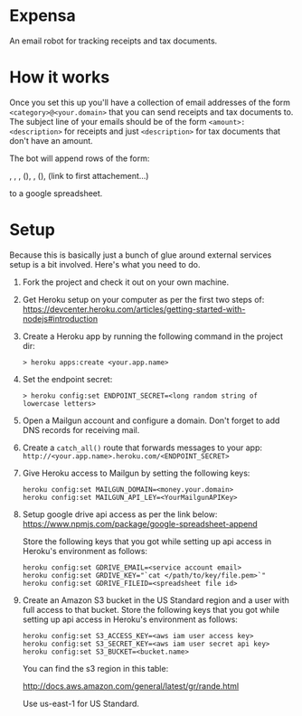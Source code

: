 # Expensa

An email robot for tracking receipts and tax documents.

# How it works

Once you set this up you'll have a collection of email addresses of the form
`<category>@<your.domain>` that you can send receipts and tax documents
to. The subject line of your emails should be of the form `<amount>: <description>`
for receipts and just `<description>` for tax documents that don't have an amount.

The bot will append rows of the form:

<date>, <sender email>, <category>, (<amount>), <description>, (<link to body>), (link to first attachement...)

to a google spreadsheet.

# Setup

Because this is basically just a bunch of glue around external services setup is
a bit involved. Here's what you need to do.

1. Fork the project and check it out on your own machine.

2. Get Heroku setup on your computer as per the first two steps of:
   https://devcenter.heroku.com/articles/getting-started-with-nodejs#introduction

3. Create a Heroku app by running the following command in the project dir:
   ```
   > heroku apps:create <your.app.name>
   ```

4. Set the endpoint secret:
   ```
   > heroku config:set ENDPOINT_SECRET=<long random string of lowercase letters>
   ```

5. Open a Mailgun account and configure a domain. Don't forget to add DNS records
for receiving mail.

6. Create a `catch_all()` route that forwards messages to your app:
   `http://<your.app.name>.heroku.com/<ENDPOINT_SECRET>`

7. Give Heroku access to Mailgun by setting the following keys:
   ```
   heroku config:set MAILGUN_DOMAIN=<money.your.domain>
   heroku config:set MAILGUN_API_LEY=<YourMailgunAPIKey>
   ```

8. Setup google drive api access as per the link below:
   https://www.npmjs.com/package/google-spreadsheet-append

   Store the following keys that you got while setting up api access in Heroku's
   environment as follows:
   ```
   heroku config:set GDRIVE_EMAIL=<service account email>
   heroku config:set GRDIVE_KEY="`cat </path/to/key/file.pem>`"
   heroku config:set GDRIVE_FILEID=<spreadsheet file id>
   ```

9. Create an Amazon S3 bucket in the US Standard region and a user with full
access to that bucket. Store the following keys that you got while setting up
api access in Heroku's environment as follows:
   ```
   heroku config:set S3_ACCESS_KEY=<aws iam user access key>
   heroku config:set S3_SECRET_KEY=<aws iam user secret api key>
   heroku config:set S3_BUCKET=<bucket.name>
   ```
   You can find the s3 region in this table:

   http://docs.aws.amazon.com/general/latest/gr/rande.html

   Use us-east-1 for US Standard.
